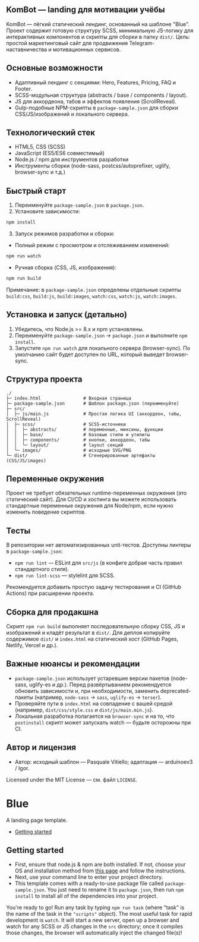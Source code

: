 ## KomBot — landing для мотивации учёбы

KomBot — лёгкий статический лендинг, основанный на шаблоне "Blue". Проект содержит готовую структуру SCSS, минимальную JS-логику для интерактивных компонентов и скрипты для сборки в папку `dist/`.
Цель: простой маркетинговый сайт для продвижения Telegram-наставничества и мотивационных сервисов.

## Основные возможности
- Адаптивный лендинг с секциями: Hero, Features, Pricing, FAQ и Footer.
- SCSS-модульная структура (abstracts / base / components / layout).
- JS для аккордеона, табов и эффектов появления (ScrollReveal).
- Gulp-подобные NPM-скрипты в `package-sample.json` для сборки CSS/JS/изображений и локального сервера.

## Технологический стек
- HTML5, CSS (SCSS)
- JavaScript (ES5/ES6 совместимый)
- Node.js / npm для инструментов разработки
- Инструменты сборки (node-sass, postcss/autoprefixer, uglify, browser-sync и т.д.)

## Быстрый старт
1) Переименуйте `package-sample.json` в `package.json`.
2) Установите зависимости:

```bash
npm install
```

3) Запуск режимов разработки и сборки:

- Полный режим с просмотром и отслеживанием изменений:

```bash
npm run watch
```

- Ручная сборка (CSS, JS, изображения):

```bash
npm run build
```

Примечание: в `package-sample.json` определены отдельные скрипты `build:css`, `build:js`, `build:images`, `watch:css`, `watch:js`, `watch:images`.

## Установка и запуск (детально)
1. Убедитесь, что Node.js >= 8.x и npm установлены.
2. Переименуйте `package-sample.json` → `package.json` и выполните `npm install`.
3. Запустите `npm run watch` для локального сервера (browser-sync). По умолчанию сайт будет доступен по URL, который выведет browser-sync.

## Структура проекта

```
./
├─ index.html                # Входная страница
├─ package-sample.json       # Шаблон package.json (переименуйте)
├─ src/
│  ├─ js/main.js             # Простая логика UI (аккордеон, табы, ScrollReveal)
│  ├─ scss/                  # SCSS-источники
│  │  ├─ abstracts/          # переменные, миксины, функции
│  │  ├─ base/               # базовые стили и утилиты
│  │  ├─ components/         # кнопки, аккордеон, табы
│  │  └─ layout/             # layout секций
│  └─ images/                # исходные SVG/PNG
└─ dist/                     # Сгенерированные артефакты (CSS/JS/images)
```

## Переменные окружения
Проект не требует обязательных runtime-переменных окружения (это статический сайт). Для CI/CD и хостинга вы можете использовать стандартные переменные окружения для Node/npm, если нужно изменить поведение скриптов.

## Тесты
В репозитории нет автоматизированных unit-тестов. Доступны линтеры в `package-sample.json`:

- `npm run lint` — ESLint для `src/js` (в конфиге добрая часть правил стандартного стиля).
- `npm run lint-scss` — stylelint для SCSS.

Рекомендуется добавить простую задачу тестирования и CI (GitHub Actions) при расширении проекта.

## Сборка для продакшна
Скрипт `npm run build` выполняет последовательную сборку CSS, JS и изображений и кладёт результат в `dist/`. Для деплоя копируйте содержимое `dist/` и `index.html` на статический хост (GitHub Pages, Netlify, Vercel и др.).

## Важные нюансы и рекомендации
- `package-sample.json` использует устаревшие версии пакетов (node-sass, uglify-es и др.). Перед развёртыванием рекомендуется обновить зависимости и, при необходимости, заменить deprecated-пакеты (например, `node-sass` → `sass`, `uglify-es` → `terser`).
- Проверяйте пути в `index.html` на совпадение с вашей средой (например, `dist/css/style.css` и `dist/js/main.min.js`).
- Локальная разработка полагается на `browser-sync` и на то, что `postinstall` скрипт может запускать watch — будьте осторожны при CI.

## Автор и лицензия
- Автор: исходный шаблон — Pasquale Vitiello; адаптация — arduinoev3 / Igor.

Licensed under the MIT License — см. файл `LICENSE`.
# Blue

A landing page template.

* [Getting started](#getting-started)

## Getting started
* First, ensure that node.js & npm are both installed. If not, choose your OS and installation method from [this page](https://nodejs.org/en/download/package-manager/) and follow the instructions.
* Next, use your command line to enter your project directory.
* This template comes with a ready-to-use package file called `package-sample.json`. You just need to rename it to `package.json`, then run `npm install` to install all of the dependencies into your project.

You're ready to go! Run any task by typing `npm run task` (where "task" is the name of the task in the `"scripts"` object). The most useful task for rapid development is `watch`. It will start a new server, open up a browser and watch for any SCSS or JS changes in the `src` directory; once it compiles those changes, the browser will automatically inject the changed file(s)!
